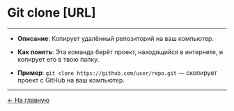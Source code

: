# **Git clone [URL]**

---

- **Описание**: Копирует удалённый репозиторий на ваш компьютер.


- **Как понять**: Эта команда берёт проект, находящийся в интернете, и копирует его в твою папку.

- **Пример**: `git clone https://github.com/user/repo.git` — скопирует проект с GitHub на ваш компьютер.

---

[← На главную](./readme.md)